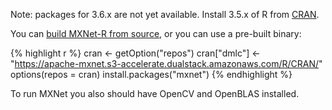 Note: packages for 3.6.x are not yet available.
Install 3.5.x of R from [CRAN](https://cran.r-project.org/bin/windows/base/old/).

You can [build MXNet-R from source](/get_started/windows_setup.html#install-mxnet-package-for-r), or
you can use a
pre-built binary:

{% highlight r %}
cran <- getOption("repos")
cran["dmlc"] <- "https://apache-mxnet.s3-accelerate.dualstack.amazonaws.com/R/CRAN/"
options(repos = cran)
install.packages("mxnet")
{% endhighlight %}

To run MXNet you also should have OpenCV and OpenBLAS installed.
